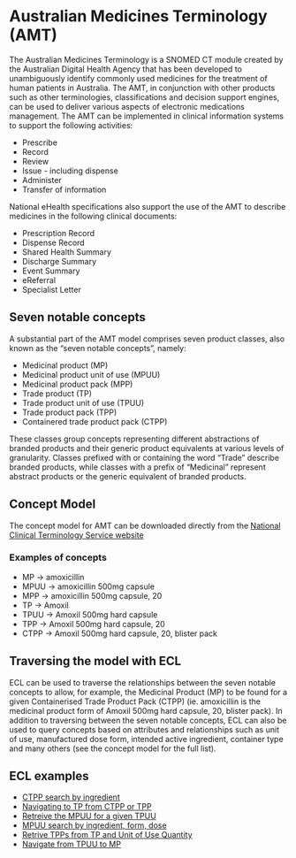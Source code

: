 # Australian Medicines Terminology (AMT)
The Australian Medicines Terminology is a SNOMED CT module created by the Australian Digital Health Agency that has been developed to unambiguously identify commonly used medicines for the treatment of human patients in Australia. The AMT, in conjunction with other products such as other terminologies, classifications and decision support engines, can be used to deliver various aspects of electronic medications management. The AMT can be implemented in clinical information systems to support the following activities:
 - Prescribe
 - Record
 - Review
 - Issue - including dispense
 - Administer
 - Transfer of information

National eHealth specifications also support the use of the AMT to describe medicines in the following clinical documents:
 - Prescription Record
 - Dispense Record
 - Shared Health Summary
 - Discharge Summary
 - Event Summary
 - eReferral
 - Specialist Letter

## Seven notable concepts
A substantial part of the AMT model comprises seven product classes, also known as the “seven notable concepts”, namely:

 - Medicinal product (MP)
 - Medicinal product unit of use (MPUU)
 - Medicinal product pack (MPP)
 - Trade product (TP)
 - Trade product unit of use (TPUU)
 - Trade product pack (TPP)
 - Containered trade product pack (CTPP)

These classes group concepts representing different abstractions of branded products and their generic product equivalents at various levels of granularity.
Classes prefixed with or containing the word “Trade” describe branded products, while classes with a prefix of “Medicinal” represent abstract products or the generic equivalent of branded products.

## Concept Model
The concept model for AMT can be downloaded directly from the [National Clinical Terminology Service website](https://www.healthterminologies.gov.au/docs/DH_2542_2017_AMT_Concept_Model_and_Business_Use_Cases_v2.1.pdf)

### Examples of concepts
 - MP -> amoxicillin
 - MPUU -> amoxicillin 500mg capsule
 - MPP -> amoxicillin 500mg capsule, 20
 - TP -> Amoxil
 - TPUU -> Amoxil 500mg hard capsule
 - TPP -> Amoxil 500mg hard capsule, 20
 - CTPP -> Amoxil 500mg hard capsule, 20, blister pack

## Traversing the model with ECL
ECL can be used to traverse the relationships between the seven notable concepts to allow, for example, the Medicinal Product (MP) to be found for a given Containerised Trade Product Pack (CTPP) (ie. amoxicillin is the medicinal product form of Amoxil 500mg hard capsule, 20, blister pack).  In addition to traversing between the seven notable concepts, ECL can also be used to query concepts based on attributes and relationships such as unit of use, manufactured dose form, intended active ingredient, container type and many others (see the concept model for the full list).
 
## ECL examples
 - [CTPP search by ingredient](CTPP_ingredient_search.md)
 - [Navigating to TP from CTPP or TPP](CTPP_or_TPP_to_TP.md)
 - [Retreive the MPUU for a given TPUU](MPUU_for_TPUU.md)
 - [MPUU search by ingredient, form, dose](MPUU_ingredient_qty_search.md)
 - [Retrive TPPs from TP and Unit of Use Quantity](TPP_from_TP_and_UoU_quantity.md)
 - [Navigate from TPUU to MP](TPUU_to_MP.md)
